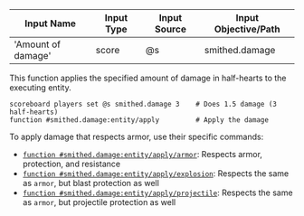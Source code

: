 | Input Name         | Input Type | Input Source | Input Objective/Path | 
| ---                | ---        | ---          | ---                  | 
| 'Amount of damage' | score      | @s           | smithed.damage       | 



This function applies the specified amount of damage in half-hearts to the executing entity.
```mcfunction
scoreboard players set @s smithed.damage 3    # Does 1.5 damage (3 half-hearts)
function #smithed.damage:entity/apply         # Apply the damage
```

To apply damage that respects armor, use their specific commands:
* [`function #smithed.damage:entity/apply/armor`](apply/armor.md): Respects armor, protection, and resistance
* [`function #smithed.damage:entity/apply/explosion`](apply/explosion.md): Respects the same as `armor`, but blast protection as well
* [`function #smithed.damage:entity/apply/projectile`](apply/projectile.md): Respects the same as `armor`, but projectile protection as well